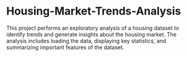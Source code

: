 # Housing-Market-Trends-Analysis
This project performs an exploratory analysis of a housing dataset to identify trends and generate insights about the housing market. The analysis includes loading the data, displaying key statistics, and summarizing important features of the dataset. 
